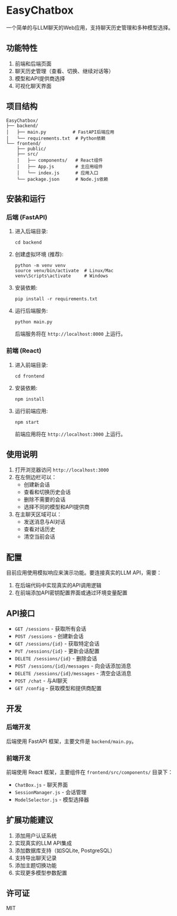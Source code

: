 # EasyChatbox

一个简单的与LLM聊天的Web应用，支持聊天历史管理和多种模型选择。

## 功能特性

1. 前端和后端页面
2. 聊天历史管理（查看、切换、继续对话等）
3. 模型和API提供商选择
4. 可视化聊天界面

## 项目结构

```
EasyChatbox/
├── backend/
│   ├── main.py          # FastAPI后端应用
│   └── requirements.txt  # Python依赖
└── frontend/
    ├── public/
    ├── src/
    │   ├── components/   # React组件
    │   ├── App.js        # 主应用组件
    │   └── index.js      # 应用入口
    └── package.json      # Node.js依赖
```

## 安装和运行

### 后端 (FastAPI)

1. 进入后端目录:
   ```
   cd backend
   ```

2. 创建虚拟环境 (推荐):
   ```
   python -m venv venv
   source venv/bin/activate  # Linux/Mac
   venv\Scripts\activate     # Windows
   ```

3. 安装依赖:
   ```
   pip install -r requirements.txt
   ```

4. 运行后端服务:
   ```
   python main.py
   ```
   
   后端服务将在 `http://localhost:8000` 上运行。

### 前端 (React)

1. 进入前端目录:
   ```
   cd frontend
   ```

2. 安装依赖:
   ```
   npm install
   ```

3. 运行前端应用:
   ```
   npm start
   ```
   
   前端应用将在 `http://localhost:3000` 上运行。

## 使用说明

1. 打开浏览器访问 `http://localhost:3000`
2. 在左侧边栏可以：
   - 创建新会话
   - 查看和切换历史会话
   - 删除不需要的会话
   - 选择不同的模型和API提供商
3. 在主聊天区域可以：
   - 发送消息与AI对话
   - 查看对话历史
   - 清空当前会话

## 配置

目前应用使用模拟响应来演示功能。要连接真实的LLM API，需要：

1. 在后端代码中实现真实的API调用逻辑
2. 在前端添加API密钥配置界面或通过环境变量配置

## API接口

- `GET /sessions` - 获取所有会话
- `POST /sessions` - 创建新会话
- `GET /sessions/{id}` - 获取特定会话
- `PUT /sessions/{id}` - 更新会话配置
- `DELETE /sessions/{id}` - 删除会话
- `POST /sessions/{id}/messages` - 向会话添加消息
- `DELETE /sessions/{id}/messages` - 清空会话消息
- `POST /chat` - 与AI聊天
- `GET /config` - 获取模型和提供商配置

## 开发

### 后端开发

后端使用 FastAPI 框架，主要文件是 `backend/main.py`。

### 前端开发

前端使用 React 框架，主要组件在 `frontend/src/components/` 目录下：
- `ChatBox.js` - 聊天界面
- `SessionManager.js` - 会话管理
- `ModelSelector.js` - 模型选择器

## 扩展功能建议

1. 添加用户认证系统
2. 实现真实的LLM API集成
3. 添加数据库支持（如SQLite, PostgreSQL）
4. 支持导出聊天记录
5. 添加主题切换功能
6. 实现更多模型参数配置

## 许可证

MIT